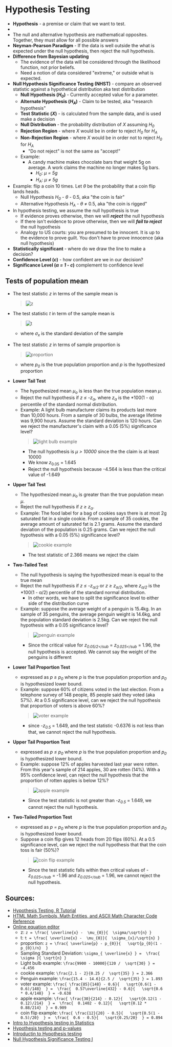 # Hypothesis Testing

* **Hypothesis** - a premise or claim that we want to test.
*
* The null and alternative hypothesis are mathematical opposites. Together, they must allow for all possible answers
* **Neyman-Pearson Paradigm** - If the data is well outside the what is expected under the null hypothesis, then reject the null hypothesis.
* **Difference from Bayesian updating**
  * The evidence of the data will be considered through the likelihood function, not prior beliefs.
  * Need a notion of data considered "extreme," or outside what is expected.
* **Null Hypothesis Significance Testing (NHST)** - compare an observed statistic against a hypothetical distribution aka test distribution
  * **Null Hypothesis (*H<sub>0</sub>*)** - Currently accepted value for a parameter.
  * **Alternate Hypothesis (*H<sub>A</sub>*)** - Claim to be tested, aka "research hypothesis"
  * **Test Statistic (*X*)** - is calculated from the sample data, and is used make a decision
  * **Null Distribution** - the probability distribution of *X* assuming *H<sub>0</sub>*
  * **Rejection Region** - where *X* would be in order to reject *H<sub>0</sub>* for *H<sub>A</sub>*
  * **Non-Rejection Region** - where *X* would be in order not to reject *H<sub>0</sub>* for *H<sub>A</sub>*
    - "Do not reject" is not the same as "accept!"
  * Example: 
    * A candy machine makes chocolate bars that weight 5g on average. A work claims the machine no longer makes 5g bars.
      * *H<sub>0</sub>*: *&mu; = 5g*
      * *H<sub>A</sub>*: *&mu; &ne; 5g*
* Example: flip a coin 10 times. Let *&theta;* be the probability that a coin flip lands heads.
  * Null Hypothesis *H<sub>0</sub>*  - *&theta;* - 0.5, aka "the coin is fair"
  * Alternative Hypothesis *H<sub>A</sub>* - *&theta;* &ne; 0.5, aka "the coin is rigged"
* In hypothesis testing, we assume the null hypothesis is true
  * If evidence proves otherwise, then we will ***reject*** the null hypothesis
  * If there isn't evidence to prove otherwise, then we will ***fail to reject*** the null hypothesis
  * Analogy to US courts: you are presumed to be innocent. It is up to the evidence to prove guilt. You don't have to prove innocence (aka null hypothesis)
* **Statistically significant** - where do we draw the line to make a decision?
* **Confidence Level (*c*)** - how confident are we in our decision?
* **Significance Level (*&alpha; = 1 - c*)** complement to confidence level


## Tests of population mean

* The test statistic *z* in terms of the sample mean is
  > ![z](https://user-images.githubusercontent.com/638189/48364012-43ed7e00-e675-11e8-89e0-679c221853f8.png)
* The test statistic *t* in term of the sample mean is
  > ![t](https://user-images.githubusercontent.com/638189/48366729-b6159100-e67c-11e8-92bc-1c74a3c2ec1d.png)
  * where *&sigma;<sub>x</sub>* is the standard deviation of the sample
* The test statistic *z* in terms of sample proportion is
  > ![proportion](https://user-images.githubusercontent.com/638189/48368969-258e7f00-e683-11e8-8fde-7939a1cf4d43.png)
  * where *p<sub>0</sub>* is the true population proportion and *p* is the hypothesized proportion

* **Lower Tail Test**
  * The hypothesized mean *&mu;<sub>o</sub>* is less than the true population mean *&mu;*.
  * Reject the null hypothesis if *z &le; -z<sub>&alpha;</sub>*, where *z<sub>&alpha;</sub>* is the *100(1 - &alpha;) percentile of the standard normal distribution.
  * Example: A light bulb manufacturer claims its products last more than 10,000 hours. From a sample of 30 bulbs, the average lifetime was 9,900 hours. Assume the standard deviation is 120 hours. Can we reject the manufacturer's claim with a 0.05 (5%) significance level?
    > ![light bulb example](https://user-images.githubusercontent.com/638189/48365044-bfe8c580-e677-11e8-8e38-15c2ddd90af2.png)
    * The null hypothesis is *&mu; > 10000* since the the claim is at least 10000
    * We know *z*<sub>0.05</sub> = 1.645
    * Reject the null hypothesis because -4.564 is less than the critical value of -1.649
* **Upper Tail Test**
  * The hypothesized mean *&mu;<sub>o</sub>* is greater than the true population mean *&mu;*.
  * Reject the null hypothesis if *z &ge; z<sub>&alpha;</sub>*.
  * Example: The food label for a bag of cookies says there is at most 2g saturated fat in a single cookie. From a sample of 35 cookies, the average amount of saturated fat is 2.1 grams. Assume the standard deviation of the population is 0.25 grams. Can we reject the null hypothesis with a 0.05 (5%) significance level?
    > ![cookie example](https://user-images.githubusercontent.com/638189/48365826-04756080-e67a-11e8-95a8-36093a2889ed.png)
    * The test statistic of 2.366 means we reject the claim
* **Two-Tailed Test**
  * The null hypothesis is saying the hypothesized mean is equal to the true mean
  * Reject the null hypothesis if *z &le; -z<sub>&alpha;/2</sub>* or *z &ge; z<sub>&alpha;/2</sub>*, where *z<sub>&alpha;/2</sub>* is the *100(1 - &alpha;/2) percentile of the standard normal distribution.
    * In other words, we have to split the significance level to either side of the distribution curve
  * Example: suppose the average weight of a penguin is 15.4kg. In an sample of 35 penguins, the average penguin weight is 14.6kg, and the population standard deviation is 2.5kg. Can we reject the null hypothesis with a 0.05 significance level?
    > ![penguin example](https://user-images.githubusercontent.com/638189/48366430-e3157400-e67b-11e8-98f7-11a2235499c5.png)
    * Since the critical value for *z<sub>0.05/2</sub* = *z<sub>0.025</sub* = 1.96, the null hypothesis is accepted. We cannot say the weight of the penguins is different
* **Lower Tail Proportion Test**
  * expressed as *p &ge; p<sub>0</sub>* where *p* is the true population proportion and *p<sub>0</sub>* is hypothesized lower bound.
  * Example: suppose 60% of citizens voted in the last election. From a telephone survey of 148 people, 85 people said they voted (aka 57%). At a 0.5 significance level, can we reject the null hypothesis that proportion of voters is above 60%?
    > ![voter example](https://user-images.githubusercontent.com/638189/48369211-e57bcc00-e683-11e8-95de-6e4c2dd63da9.png)
    * since *-z<sub>0.5</sub>* = 1.649, and the test statistic -0.6376 is not less than that, we cannot reject the null hypothesis.
* **Upper Tail Proportion Test**
  * expressed as *p &le; p<sub>0</sub>* where *p* is the true population proportion and *p<sub>0</sub>* is hypothesized lower bound.
  * Example: suppose 12% of apples harvested last year were rotten. From this year's sample of 214 apples, 30 are rotten (14%). With a 95% confidence level, can reject the null hypothesis that the proportion of rotten apples is below 12%?
    > ![apple example](https://user-images.githubusercontent.com/638189/48370363-1e697000-e687-11e8-8a41-0f5a2b54458f.png)
    * Since the test statistic is not greater than *-z<sub>0.5</sub>* = 1.649, we cannot reject the null hypothesis.
* **Two-Tailed Proportion Test**
  * expressed as *p = p<sub>0</sub>* where *p* is the true population proportion and *p<sub>0</sub>* is hypothesized lower bound.
  * Suppose a coin flip gives 12 heads from 20 flips (60%). At a 0.5 significance level, can we reject the null hypothesis that that the coin toss is fair (50%)?
    > ![coin flip example](https://user-images.githubusercontent.com/638189/48370729-22e25880-e688-11e8-86cb-870122e840f2.png)
    * Since the test statistic falls within then critical values of *-z<sub>0.025</sub* = -1.96 and *z<sub>0.025</sub* = 1.96, we cannot reject the null hypothesis.

## Sources:

* [Hypothesis Testing, R Tutorial](http://www.r-tutor.com/elementary-statistics/hypothesis-testing)
* [HTML Math Symbols, Math Entities, and ASCII Math Character Code Reference](https://www.toptal.com/designers/htmlarrows/math/)
* [Online equation editor](http://www.sciweavers.org/free-online-latex-equation-editor)
  * z: `z = \frac{ \overline{x} -  \mu_{0}}{  \sigma/\sqrt{n} }`
  * t: `t = \frac{ \overline{x} -  \mu_{0}}{  \sigma_{x}/\sqrt{n} }`
  * proportion: `z = \frac{ \overline{p} - p_{0}}{   \sqrt{p_{0}(1 - p_{0})/n}  }`
  * Sampling Standard Deviation: `\sigma_{ \overline{x} } =  \frac{ \sigma }{ \sqrt{n} }`
  * Light bulb example: `\frac{9900 - 10000}{120 /  \sqrt{30} } = -4.456`
  * cookie example: `\frac{2.1 - 2}{0.25 /  \sqrt{35} } = 2.366`
  * Penguin example: `\frac{15.4 - 14.6}{2.5 /  \sqrt{35} } = 1.893`
  * voter example: `\frac{ \frac{85}{148} - 0.6}{   \sqrt{0.6(1 - 0.6)/148}  } =  \frac{  0.57\overline{432} - 0.6}{   \sqrt{0.6 * 0.4/148}  } = -0.638`
  * apple example: `\frac{ \frac{30}{214} - 0.12}{   \sqrt{0.12(1 - 0.12)/214}  } =  \frac{  0.1402 - 0.12}{   \sqrt{0.12 * 0.88/214}  } = 0.909`
  * coin flip example: `\frac{ \frac{12}{20} - 0.5}{   \sqrt{0.5(1 - 0.5)/20}  } =  \frac{  0.6 - 0.5}{   \sqrt{0.25/20}  } = 0.894`
* [Intro to Hypothesis testing in Statistics](https://www.youtube.com/watch?v=VK-rnA3-41c)
* [Hypothesis testing and p-values](https://www.youtube.com/watch?v=-FtlH4svqx4)
* [Introductin to Hypothesis testing](https://www.youtube.com/watch?v=qsMZ4Zi5Csk)
* [Null Hypothesis Significance Testing I](https://ocw.mit.edu/courses/mathematics/18-05-introduction-to-probability-and-statistics-spring-2014/readings/MIT18_05S14_Reading17b.pdf)
